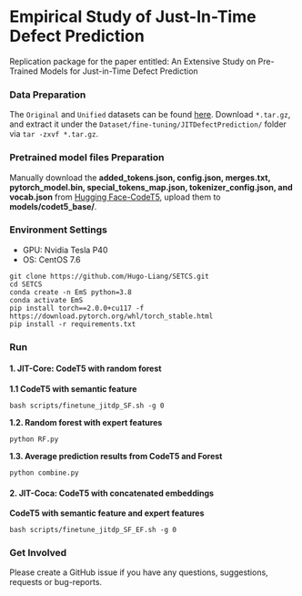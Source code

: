 # Empirical Study of Just-In-Time Defect Prediction
Replication package for the paper entitled: An Extensive Study on Pre-Trained Models for Just-in-Time Defect Prediction

### Data Preparation
The `Original` and `Unified` datasets can be found [here](https://drive.google.com/drive/folders/1vjaJGEYyHIVq7ZPq3P_7N_Pc6_q7slS7?usp=sharing). Download `*.tar.gz`, and extract it under the `Dataset/fine-tuning/JITDefectPrediction/` folder via `tar -zxvf *.tar.gz`.


### Pretrained model files Preparation
Manually download the **added_tokens.json, config.json, merges.txt, pytorch_model.bin, special_tokens_map.json, tokenizer_config.json, and vocab.json** from [Hugging Face-CodeT5](https://huggingface.co/Salesforce/codet5-base/tree/main), upload them to **models/codet5_base/**.


### Environment Settings
* GPU: Nvidia Tesla P40
* OS: CentOS 7.6

```
git clone https://github.com/Hugo-Liang/SETCS.git
cd SETCS
conda create -n EmS python=3.8
conda activate EmS
pip install torch==2.0.0+cu117 -f https://download.pytorch.org/whl/torch_stable.html
pip install -r requirements.txt
```

### Run
#### 1. JIT-Core: CodeT5 with random forest

**1.1 CodeT5 with semantic feature**

```bash scripts/finetune_jitdp_SF.sh -g 0```

**1.2. Random forest with expert features**

```python RF.py```

**1.3. Average prediction results from CodeT5 and Forest**

```python combine.py```


#### 2. JIT-Coca: CodeT5 with concatenated embeddings

**CodeT5 with semantic feature and expert features**

```bash scripts/finetune_jitdp_SF_EF.sh -g 0```


### Get Involved
Please create a GitHub issue if you have any questions, suggestions, requests or bug-reports.

